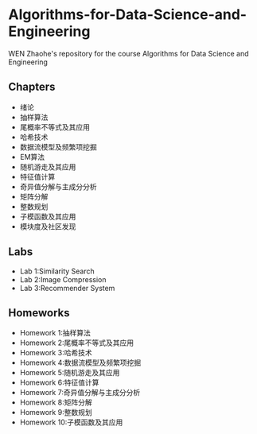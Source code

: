 # Algorithms-for-Data-Science-and-Engineering
WEN Zhaohe's repository for the course Algorithms for Data Science and Engineering
## Chapters
- 绪论
- 抽样算法
- 尾概率不等式及其应用
- 哈希技术
- 数据流模型及频繁项挖掘
- EM算法
- 随机游走及其应用
- 特征值计算
- 奇异值分解与主成分分析
- 矩阵分解
- 整数规划
- 子模函数及其应用
- 模块度及社区发现
## Labs
- Lab 1:Similarity Search
- Lab 2:Image Compression
- Lab 3:Recommender System
## Homeworks
- Homework 1:抽样算法
- Homework 2:尾概率不等式及其应用
- Homework 3:哈希技术
- Homework 4:数据流模型及频繁项挖掘
- Homework 5:随机游走及其应用
- Homework 6:特征值计算
- Homework 7:奇异值分解与主成分分析
- Homework 8:矩阵分解
- Homework 9:整数规划
- Homework 10:子模函数及其应用
